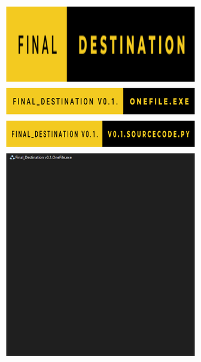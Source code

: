 [<img src="https://raw.githubusercontent.com/NapoII/Final-Destination/545743a784b78a96e5e359cea40c21481c33d02b/README/final-destination.svg" height="200px" />](https://github.com/NapoII/Final-Destination/raw/main/OneFile/latest/Final_Destination%20v0.1.OneFile.exe)


[<img src="https://raw.githubusercontent.com/NapoII/Final-Destination/545743a784b78a96e5e359cea40c21481c33d02b/README/final_destination-v0.1.-onefile.exe.svg" height="70px" />](https://github.com/NapoII/Final-Destination/raw/main/OneFile/latest/Final_Destination%20v0.1.OneFile.exe)

[<img src="https://raw.githubusercontent.com/NapoII/Final-Destination/545743a784b78a96e5e359cea40c21481c33d02b/README/final_destination-v0.1.-v0.1.sourcecode.py.svg" height="70px" />](https://github.com/NapoII/Final-Destination/blob/main/SourceCode/latest/Final_Destination%20v0.1.SourceCode.py)

![How to profe](https://raw.githubusercontent.com/NapoII/Final-Destination/main/README/rHvE9v4AQO.gif)
